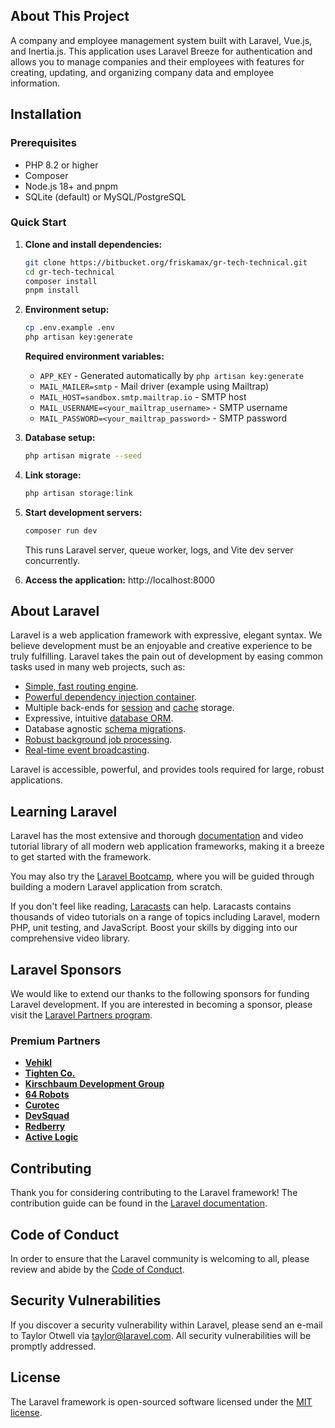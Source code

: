 ## About This Project

A company and employee management system built with Laravel, Vue.js, and Inertia.js. This application uses Laravel Breeze for authentication and allows you to manage companies and their employees with features for creating, updating, and organizing company data and employee information.

## Installation

### Prerequisites
- PHP 8.2 or higher
- Composer
- Node.js 18+ and pnpm
- SQLite (default) or MySQL/PostgreSQL

### Quick Start

1. **Clone and install dependencies:**
   ```bash
   git clone https://bitbucket.org/friskamax/gr-tech-technical.git
   cd gr-tech-technical
   composer install
   pnpm install
   ```

2. **Environment setup:**
   ```bash
   cp .env.example .env
   php artisan key:generate
   ```
   
   **Required environment variables:**
   - `APP_KEY` - Generated automatically by `php artisan key:generate`
   - `MAIL_MAILER=smtp` - Mail driver (example using Mailtrap)
   - `MAIL_HOST=sandbox.smtp.mailtrap.io` - SMTP host
   - `MAIL_USERNAME=<your_mailtrap_username>` - SMTP username
   - `MAIL_PASSWORD=<your_mailtrap_password>` - SMTP password

3. **Database setup:**
   ```bash
   php artisan migrate --seed
   ```

4. **Link storage:**
   ```bash
   php artisan storage:link
   ```

4. **Start development servers:**
   ```bash
   composer run dev
   ```
   This runs Laravel server, queue worker, logs, and Vite dev server concurrently.

5. **Access the application:**
   http://localhost:8000

## About Laravel

Laravel is a web application framework with expressive, elegant syntax. We believe development must be an enjoyable and creative experience to be truly fulfilling. Laravel takes the pain out of development by easing common tasks used in many web projects, such as:

- [Simple, fast routing engine](https://laravel.com/docs/routing).
- [Powerful dependency injection container](https://laravel.com/docs/container).
- Multiple back-ends for [session](https://laravel.com/docs/session) and [cache](https://laravel.com/docs/cache) storage.
- Expressive, intuitive [database ORM](https://laravel.com/docs/eloquent).
- Database agnostic [schema migrations](https://laravel.com/docs/migrations).
- [Robust background job processing](https://laravel.com/docs/queues).
- [Real-time event broadcasting](https://laravel.com/docs/broadcasting).

Laravel is accessible, powerful, and provides tools required for large, robust applications.

## Learning Laravel

Laravel has the most extensive and thorough [documentation](https://laravel.com/docs) and video tutorial library of all modern web application frameworks, making it a breeze to get started with the framework.

You may also try the [Laravel Bootcamp](https://bootcamp.laravel.com), where you will be guided through building a modern Laravel application from scratch.

If you don't feel like reading, [Laracasts](https://laracasts.com) can help. Laracasts contains thousands of video tutorials on a range of topics including Laravel, modern PHP, unit testing, and JavaScript. Boost your skills by digging into our comprehensive video library.

## Laravel Sponsors

We would like to extend our thanks to the following sponsors for funding Laravel development. If you are interested in becoming a sponsor, please visit the [Laravel Partners program](https://partners.laravel.com).

### Premium Partners

- **[Vehikl](https://vehikl.com)**
- **[Tighten Co.](https://tighten.co)**
- **[Kirschbaum Development Group](https://kirschbaumdevelopment.com)**
- **[64 Robots](https://64robots.com)**
- **[Curotec](https://www.curotec.com/services/technologies/laravel)**
- **[DevSquad](https://devsquad.com/hire-laravel-developers)**
- **[Redberry](https://redberry.international/laravel-development)**
- **[Active Logic](https://activelogic.com)**

## Contributing

Thank you for considering contributing to the Laravel framework! The contribution guide can be found in the [Laravel documentation](https://laravel.com/docs/contributions).

## Code of Conduct

In order to ensure that the Laravel community is welcoming to all, please review and abide by the [Code of Conduct](https://laravel.com/docs/contributions#code-of-conduct).

## Security Vulnerabilities

If you discover a security vulnerability within Laravel, please send an e-mail to Taylor Otwell via [taylor@laravel.com](mailto:taylor@laravel.com). All security vulnerabilities will be promptly addressed.

## License

The Laravel framework is open-sourced software licensed under the [MIT license](https://opensource.org/licenses/MIT).
